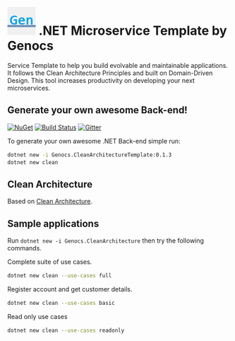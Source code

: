 ![Clean Architecture Template](https://raw.githubusercontent.com/genocs/clean-architecture-template/master/images/genocs-icon.png) .NET Microservice Template by Genocs
=========
Service Template to help you build evolvable and maintainable applications.
It follows the Clean Architecture Principles and built on Domain-Driven Design.
This tool increases productivity on developing your next microservices.

## Generate your own awesome Back-end!
<a href="https://www.nuget.org/packages/Genocs.CleanArchitecture/" rel="Genocs.CleanCode">![NuGet](https://buildstats.info/nuget/genocs.cleanarchitecture)</a> [![Build Status](https://travis-ci.org/genocs/dotnet-new-cleanarchitecture.svg?branch=master)](https://travis-ci.org/genocs/dotnet-new-cleanarchitecture) [![Gitter](https://img.shields.io/badge/chat-on%20gitter-blue.svg)](https://gitter.im/genocs/)

To generate your own awesome .NET Back-end simple run:

```sh
dotnet new -i Genocs.CleanArchitectureTemplate:0.1.3
dotnet new clean
```

## Clean Architecture

Based on [Clean Architecture](https://github.com/genocs/clean-architecture).

## Sample applications

Run `dotnet new -i Genocs.CleanArchitecture` then try the following commands.

Complete suite of use cases.

```sh
dotnet new clean --use-cases full
```

Register account and get customer details.

```sh
dotnet new clean --use-cases basic
```

Read only use cases

```sh
dotnet new clean --use-cases readonly
```
